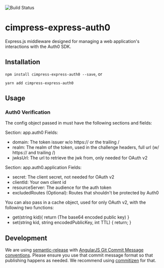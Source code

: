 ![Build Status](https://travis-ci.org/Cimpress-MCP/cimpress-express-auth0.svg?branch=master)

# cimpress-express-auth0
Express.js middleware designed for managing a web application's interactions with the Auth0 SDK.

## Installation
`npm install cimpress-express-auth0 --save`, or

`yarn add cimpress-express-auth0`

## Usage

### Auth0 Verification
The config object passed in must have the following sections and fields:

Section: app.auth0
Fields: 
* domain: The token issuer w/o https:// or the trailing /
* realm: The realm of the token, used in the challenge headers, full url (w/ https:// and trailing /)
* jwksUrl: The url to retrieve the jwk from, only needed for OAuth v2

Section: app.auth0.application
Fields: 
* secret: The client secret, not needed for OAuth v2
* clientId: Your own client id
* resourceServer: The audience for the auth token
* excludedRoutes (Optional): Routes that shouldn't be protected by Auth0

You can also pass in a cache object, used for only OAuth v2, with the following two functions:
- get(string kid){
  return (The base64 encoded public key)
} 
- set(string kid, string encodedPublicKey, int TTL) {
  return;
}

## Development
We are using [semantic-release](https://github.com/semantic-release/semantic-release) with [AngularJS Git Commit Message conventions](https://docs.google.com/document/d/1QrDFcIiPjSLDn3EL15IJygNPiHORgU1_OOAqWjiDU5Y/edit). Please ensure you use that commit message format so that publishing happens as needed. We recommend using [commitizen](https://github.com/commitizen/cz-cli) for that.